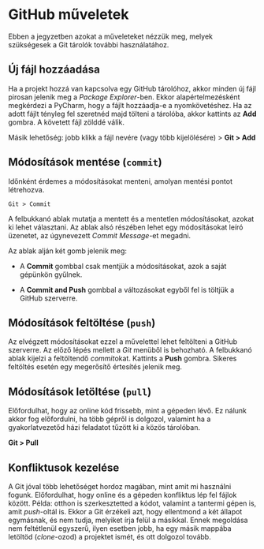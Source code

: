 # GitHub műveletek

Ebben a jegyzetben azokat a műveleteket nézzük meg, melyek szükségesek a Git tárolók további használatához.

## Új fájl hozzáadása

Ha a projekt hozzá van kapcsolva egy GitHub tárolóhoz, akkor minden új fájl pirosan jelenik meg a *Package Explorer*-ben. Ekkor alapértelmezésként megkérdezi a PyCharm, hogy a fájlt hozzáadja-e a nyomkövetéshez. Ha az adott fájlt tényleg fel szeretnéd majd tölteni a tárolóba, akkor kattints az **Add** gombra. A követett fájl zölddé válik.

Másik lehetőség: jobb klikk a fájl nevére (vagy több kijelölésére) > **Git > Add**

## Módosítások mentése (`commit`)

Időnként érdemes a módosításokat menteni, amolyan mentési pontot létrehozva.

```
Git > Commit
```

A felbukkanó ablak mutatja a mentett és a  mentetlen módosításokat, azokat ki lehet választani. Az ablak alsó részében lehet egy módosításokat leíró üzenetet, az úgynevezett *Commit Message*-et megadni.

Az ablak alján két gomb jelenik meg:

* A **Commit** gombbal csak mentjük a módosításokat, azok a saját gépünkön gyűlnek.

* A **Commit and Push** gombbal a változásokat egyből fel is töltjük a GitHub szerverre.

## Módosítások feltöltése (`push`)

Az elvégzett módosításokat ezzel a művelettel lehet feltölteni a GitHub szerverre. Az előző lépés mellett a *Git* menüből is behozható. A felbukkanó ablak kijelzi a feltöltendő *commit*okat. Kattints a **Push** gombra. Sikeres feltöltés esetén egy megerősítő értesítés jelenik meg.

## Módosítások letöltése (`pull`)

Előfordulhat, hogy az online kód frissebb, mint a gépeden lévő. Ez nálunk akkor fog előfordulni, ha több gépről is dolgozol, valamint ha a gyakorlatvezetőd házi feladatot tűzött ki a közös tárolóban.

**Git > Pull**

## Konfliktusok kezelése

A Git jóval több lehetőséget hordoz magában, mint amit mi használni fogunk. Előfordulhat, hogy online és a gépeden konfliktus lép fel fájlok között. Példa: otthon is szerkesztetted a kódot, valamint a tantermi gépen is, amit *push*-oltál is. Ekkor a Git érzékeli azt, hogy ellentmond a két állapot egymásnak, és nem tudja, melyiket írja felül a másikkal. Ennek megoldása nem feltétlenül egyszerű, ilyen esetben jobb, ha egy másik mappába letöltöd (*clone*-ozod) a projektet ismét, és ott dolgozol tovább.

